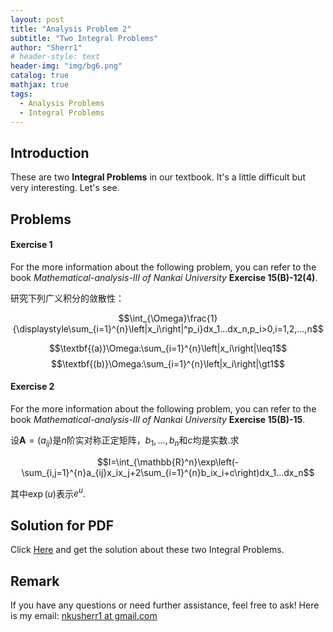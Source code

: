 ```yaml
---
layout: post
title: "Analysis Problem 2"
subtitle: "Two Integral Problems"
author: "Sherr1"
# header-style: text
header-img: "img/bg6.png"
catalog: true
mathjax: true
tags:
  - Analysis Problems
  - Integral Problems
---
```


## Introduction
These are two **Integral Problems** in our textbook. It's a little difficult but very interesting. Let's see.
## Problems
#### Exercise 1
For the more information about the following problem, you can refer to the book *Mathematical-analysis-III of Nankai University* **Exercise 15(B)-12(4)**.

研究下列广义积分的敛散性：

$$\int_{\Omega}\frac{1}{\displaystyle\sum_{i=1}^{n}\left|x_i\right|^p_i}dx_1...dx_n,p_i>0,i=1,2,...,n$$

$$\textbf{(a)}\Omega:\sum_{i=1}^{n}\left|x_i\right|\leq1$$ $$\textbf{(b)}\Omega:\sum_{i=1}^{n}\left|x_i\right|\gt1$$

#### Exercise 2
For the more information about the following problem, you can refer to the book *Mathematical-analysis-III of Nankai University* **Exercise 15(B)-15**.

设$\mathbf{A}=(a_{ij})$是$n$阶实对称正定矩阵，$b_1,...,b_n$和$c$均是实数.求

$$I=\int_{\mathbb{R}^n}\exp\left(-\sum_{i,j=1}^{n}a_{ij}x_ix_j+2\sum_{i=1}^{n}b_ix_i+c\right)dx_1...dx_n$$

其中$\exp(u)$表示$e^u$.

## Solution for PDF
Click [Here](/files/Problems/Problem2024.11.11Two-Generalized-Multiple-Integral-Problems.pdf) and get the solution about these two Integral Problems.

## Remark
If you have any questions or need further assistance, feel free to ask! Here is my email: [nkusherr1 at gmail.com](mailto:nkusherr1@gmail.com)
